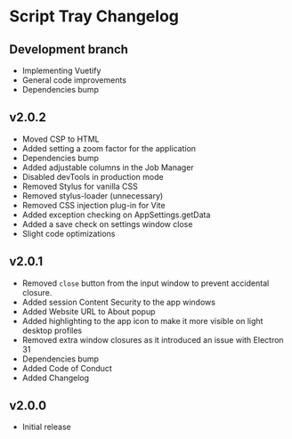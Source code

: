 # Script Tray Changelog

## Development branch
  - Implementing Vuetify
  - General code improvements
  - Dependencies bump

## v2.0.2
  - Moved CSP to HTML
  - Added setting a zoom factor for the application
  - Dependencies bump
  - Added adjustable columns in the Job Manager
  - Disabled devTools in production mode
  - Removed Stylus for vanilla CSS
  - Removed stylus-loader (unnecessary)
  - Removed CSS injection plug-in for Vite
  - Added exception checking on AppSettings.getData
  - Added a save check on settings window close
  - Slight code optimizations

## v2.0.1
  - Removed `close` button from the input window to prevent accidental closure.
  - Added session Content Security to the app windows
  - Added Website URL to About popup
  - Added highlighting to the app icon to make it more visible on light desktop profiles
  - Removed extra window closures as it introduced an issue with Electron 31
  - Dependencies bump
  - Added Code of Conduct
  - Added Changelog

## v2.0.0
  - Initial release

